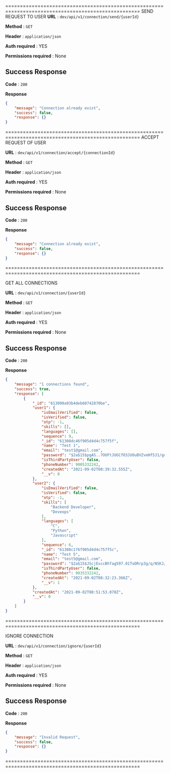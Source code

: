 ====================================================================================================
SEND REQUEST TO USER
**URL** : `dev/api/v1/connection/send/{userId}`

**Method** : `GET`

**Header** : `application/json`

**Auth required** : YES

**Permissions required** : None

## Success Response 

**Code** : `200`

**Response**

```json
{
    "message": "Connection already exist",
    "success": false,
    "response": {}
}
```
====================================================================================================
ACCEPT REQUEST OF USER

**URL** : `dev/api/v1/connection/accept/{connectionId}`

**Method** : `GET`

**Header** : `application/json`

**Auth required** : YES

**Permissions required** : None

## Success Response 

**Code** : `200`

**Response**

```json
{
    "message": "Connection already exist",
    "success": false,
    "response": {}
}
```
====================================================================================================

GET ALL CONNECTIONS

**URL** : `dev/api/v1/connection/{userId}`

**Method** : `GET`

**Header** : `application/json`

**Auth required** : YES

**Permissions required** : None

## Success Response 

**Code** : `200`

**Response**

```json
{
    "message": "1 connections found",
    "success": true,
    "response": [
        {
            "_id": "613090a93b4deb60742870be",
            "user1": {
                "isEmailVerified": false,
                "isVerified": false,
                "otp": -1,
                "skills": [],
                "languages": [],
                "sequence": 9,
                "_id": "61308dc46f905d4d4c757f5f",
                "name": "Test 1",
                "email": "test1@gmail.com",
                "password": "$2a$15$pgAS..7OUFtJUGCfO3JUOuBVZveHf5J1/guBYgtK/44iQDQa4jre.",
                "isThirdPartyUser": false,
                "phoneNumber": 9005332242,
                "createdAt": "2021-09-02T08:39:32.555Z",
                "__v": 0
            },
            "user2": {
                "isEmailVerified": false,
                "isVerified": false,
                "otp": -1,
                "skills": [
                    "Backend Developer",
                    "Deveops"
                ],
                "languages": [
                    "C",
                    "Python",
                    "Javascript"
                ],
                "sequence": 6,
                "_id": "61308c176f905d4d4c757f5c",
                "name": "Test 5",
                "email": "test5@gmail.com",
                "password": "$2a$15$JScjExccBhfag597.01ToORrp3g/q/NSKJ/YYz5Cz1ht.Sfuaf80u",
                "isThirdPartyUser": false,
                "phoneNumber": 9035332242,
                "createdAt": "2021-09-02T08:32:23.366Z",
                "__v": 1
            },
            "createdAt": "2021-09-02T08:51:53.078Z",
            "__v": 0
        }
    ]
}
```
====================================================================================================

IGNORE CONNECTION

**URL** : `dev/api/v1/connection/ignore/{userId}`

**Method** : `GET`

**Header** : `application/json`

**Auth required** : YES

**Permissions required** : None

## Success Response 

**Code** : `200`

**Response**

```json
{
    "message": "Invalid Request",
    "success": false,
    "response": {}
}
```
====================================================================================================